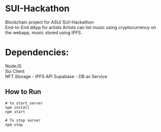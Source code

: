 # SUI-Hackathon
Blockchain project for ASU/ SUI-Hackathon  
End-to-End dApp for artists
Artists can list music using cryptocurrency on the webapp, music stored using IPFS.

# Dependencies:
NodeJS  
Sui Client  
NFT.Storage - IPFS API
Supabase - DB as Service  

## How to Run
```
# to start server
npm install
npm start

# To stop server
npm stop

```
